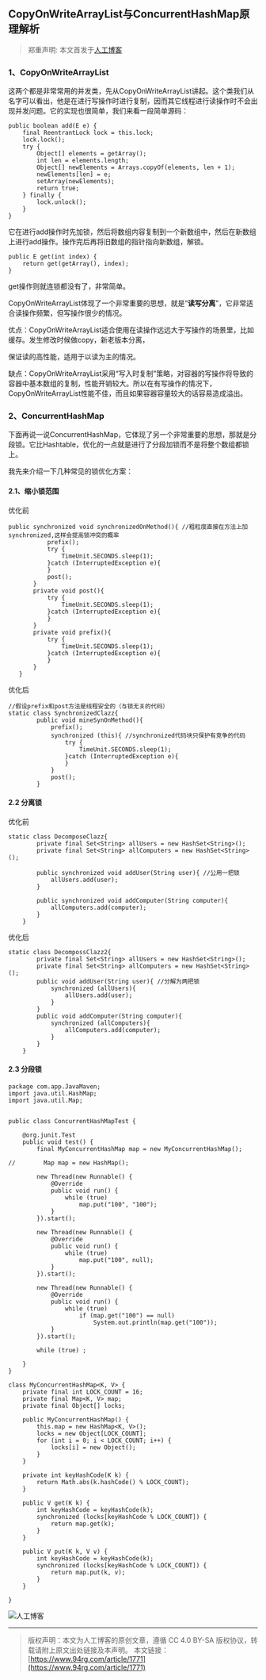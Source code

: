 ##  CopyOnWriteArrayList与ConcurrentHashMap原理解析

>  郑重声明: 本文首发于[人工博客](https://www.94rg.com)

### 1、CopyOnWriteArrayList

这两个都是非常常用的并发类，先从CopyOnWriteArrayList讲起。这个类我们从名字可以看出，他是在进行写操作时进行复制，因而其它线程进行读操作时不会出现并发问题。它的实现也很简单，我们来看一段简单源码：

```
public boolean add(E e) {
    final ReentrantLock lock = this.lock;
    lock.lock();
    try {
        Object[] elements = getArray();
        int len = elements.length;
        Object[] newElements = Arrays.copyOf(elements, len + 1);
        newElements[len] = e;
        setArray(newElements);
        return true;
    } finally {
        lock.unlock();
    }
}
```

它在进行add操作时先加锁，然后将数组内容复制到一个新数组中，然后在新数组上进行add操作。操作完后再将旧数组的指针指向新数组，解锁。 



```
public E get(int index) {
    return get(getArray(), index);
}
```



get操作则就连锁都没有了，非常简单。



CopyOnWriteArrayList体现了一个非常重要的思想，就是“**读写分离**”，它非常适合读操作频繁，但写操作很少的情况。

优点：CopyOnWriteArrayList适合使用在读操作远远大于写操作的场景里，比如缓存。发生修改时候做copy，新老版本分离，

保证读的高性能，适用于以读为主的情况。

缺点：CopyOnWriteArrayList采用“写入时复制”策略，对容器的写操作将导致的容器中基本数组的复制，性能开销较大。所以在有写操作的情况下，CopyOnWriteArrayList性能不佳，而且如果容器容量较大的话容易造成溢出。


### 2、ConcurrentHashMap

下面再说一说ConcurrentHashMap，它体现了另一个非常重要的思想，那就是分段锁。它比Hashtable，优化的一点就是进行了分段加锁而不是将整个数组都锁上。

我先来介绍一下几种常见的锁优化方案：

#### 2.1、缩小锁范围

优化前

```
public synchronized void synchronizedOnMethod(){ //粗粒度直接在方法上加synchronized,这样会提高锁冲突的概率
           prefix();
           try {
               TimeUnit.SECONDS.sleep(1);
           }catch (InterruptedException e){
           }
           post();
       }
       private void post(){
           try {
               TimeUnit.SECONDS.sleep(1);
           }catch (InterruptedException e){
           }
       }
       private void prefix(){
           try {
               TimeUnit.SECONDS.sleep(1);
           }catch (InterruptedException e){
           }
       }
   }
```



优化后

```
//假设prefix和post方法是线程安全的（与锁无关的代码）
static class SynchronizedClazz{
        public void mineSynOnMethod(){
            prefix();
            synchronized (this){ //synchronized代码块只保护有竞争的代码
                try {
                    TimeUnit.SECONDS.sleep(1);
                }catch (InterruptedException e){
                }
            }
            post();
        }
```



#### 2.2 分离锁

优化前

```
static class DecomposeClazz{
        private final Set<String> allUsers = new HashSet<String>();
        private final Set<String> allComputers = new HashSet<String>();
        
        public synchronized void addUser(String user){ //公用一把锁
            allUsers.add(user);
        }
        
        public synchronized void addComputer(String computer){
            allComputers.add(computer);
        }
    }
```



优化后

```
static class DecompossClazz2{
        private final Set<String> allUsers = new HashSet<String>();
        private final Set<String> allComputers = new HashSet<String>();
        public void addUser(String user){ //分解为两把锁
            synchronized (allUsers){
                allUsers.add(user);
            }
        }
        public void addComputer(String computer){
            synchronized (allComputers){
                allComputers.add(computer);
            }
        }
    }
```

#### 2.3 分段锁

```
package com.app.JavaMaven;
import java.util.HashMap;
import java.util.Map;
 

public class ConcurrentHashMapTest {
 
    @org.junit.Test
    public void test() {
        final MyConcurrentHashMap map = new MyConcurrentHashMap();
 
//        Map map = new HashMap();
 
        new Thread(new Runnable() {
            @Override
            public void run() {
                while (true)
                    map.put("100", "100");
            }
        }).start();
 
        new Thread(new Runnable() {
            @Override
            public void run() {
                while (true)
                    map.put("100", null);
            }
        }).start();
 
        new Thread(new Runnable() {
            @Override
            public void run() {
                while (true)
                    if (map.get("100") == null)
                        System.out.println(map.get("100"));
            }
        }).start();
 
        while (true) ;
 
    }
}
 
class MyConcurrentHashMap<K, V> {
    private final int LOCK_COUNT = 16;
    private final Map<K, V> map;
    private final Object[] locks;
 
    public MyConcurrentHashMap() {
        this.map = new HashMap<K, V>();
        locks = new Object[LOCK_COUNT];
        for (int i = 0; i < LOCK_COUNT; i++) {
            locks[i] = new Object();
        }
    }
 
    private int keyHashCode(K k) {
        return Math.abs(k.hashCode() % LOCK_COUNT);
    }
 
    public V get(K k) {
        int keyHashCode = keyHashCode(k);
        synchronized (locks[keyHashCode % LOCK_COUNT]) {
            return map.get(k);
        }
    }
 
    public V put(K k, V v) {
        int keyHashCode = keyHashCode(k);
        synchronized (locks[keyHashCode % LOCK_COUNT]) {
            return map.put(k, v);
        }
    }
 
}
```

![人工博客](http://oss.94rg.com/oneblog/20200516153233593.jpg-94rg002)  



------

> 版权声明：本文为人工博客的原创文章，遵循 CC 4.0 BY-SA 版权协议，转载请附上原文出处链接及本声明。
> 本文链接：[https://www.94rg.com/article/1771](https://www.94rg.com/article/1771)